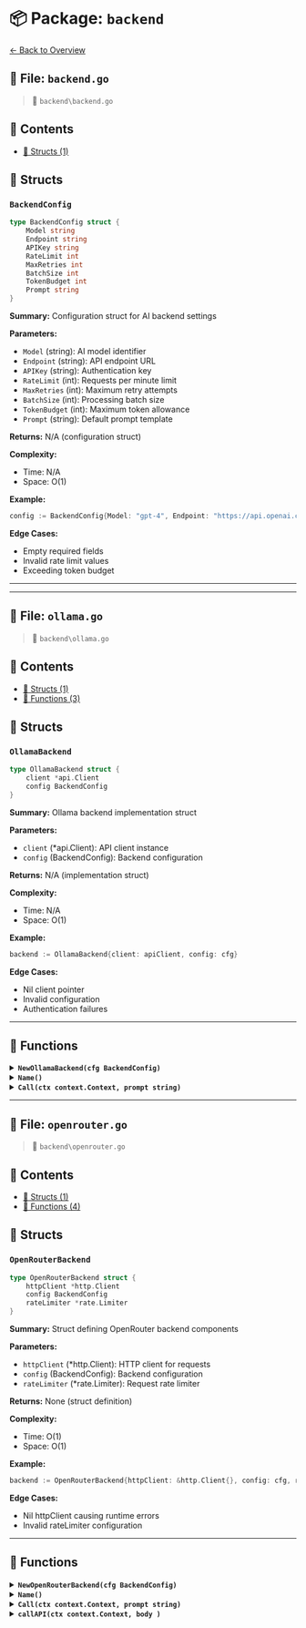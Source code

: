 # 📦 Package: `backend`

[← Back to Overview](../README.md)

## 📄 File: `backend.go`

> 📍 `backend\backend.go`

## 📑 Contents

- [🧱 Structs (1)](#-structs)

## 🧱 Structs

### `BackendConfig`

```go
type BackendConfig struct {
	Model string 
	Endpoint string 
	APIKey string 
	RateLimit int 
	MaxRetries int 
	BatchSize int 
	TokenBudget int 
	Prompt string 
}
```

**Summary:** Configuration struct for AI backend settings

**Parameters:**
- `Model` (string): AI model identifier
- `Endpoint` (string): API endpoint URL
- `APIKey` (string): Authentication key
- `RateLimit` (int): Requests per minute limit
- `MaxRetries` (int): Maximum retry attempts
- `BatchSize` (int): Processing batch size
- `TokenBudget` (int): Maximum token allowance
- `Prompt` (string): Default prompt template

**Returns:** N/A (configuration struct)

**Complexity:**
- Time: N/A
- Space: O(1)

**Example:**
```go
config := BackendConfig{Model: "gpt-4", Endpoint: "https://api.openai.com"}
```

**Edge Cases:**
- Empty required fields
- Invalid rate limit values
- Exceeding token budget


---


---

## 📄 File: `ollama.go`

> 📍 `backend\ollama.go`

## 📑 Contents

- [🧱 Structs (1)](#-structs)
- [🔧 Functions (3)](#-functions)

## 🧱 Structs

### `OllamaBackend`

```go
type OllamaBackend struct {
	client *api.Client 
	config BackendConfig 
}
```

**Summary:** Ollama backend implementation struct

**Parameters:**
- `client` (*api.Client): API client instance
- `config` (BackendConfig): Backend configuration

**Returns:** N/A (implementation struct)

**Complexity:**
- Time: N/A
- Space: O(1)

**Example:**
```go
backend := OllamaBackend{client: apiClient, config: cfg}
```

**Edge Cases:**
- Nil client pointer
- Invalid configuration
- Authentication failures


---

## 🔧 Functions

<details>
<summary><b><code>NewOllamaBackend(cfg BackendConfig)</code></b></summary>

**Summary:** Creates a new OllamaBackend instance with given configuration

**Parameters:**
- `cfg` (BackendConfig): Configuration for the backend

**Returns:** Pointer to OllamaBackend instance and error if initialization fails

**Complexity:**
- Time: O(1)
- Space: O(1)

**Example:**
```go
backend, err := NewOllamaBackend(config)
```

**Edge Cases:**
- Invalid configuration leading to initialization failure
- Nil configuration input


</details>

<details>
<summary><b><code>Name()</code></b></summary>

**Summary:** Returns the name of the OllamaBackend instance

**Returns:** Name of the backend as string

**Complexity:**
- Time: O(1)
- Space: O(1)

**Example:**
```go
name := backend.Name()
```

**Edge Cases:**
- Called on nil receiver
- Empty name string returned


</details>

<details>
<summary><b><code>Call(ctx context.Context, prompt string)</code></b></summary>

**Summary:** Executes a prompt call on the OllamaBackend

**Parameters:**
- `ctx` (context.Context): Context for cancellation/timeout
- `prompt` (string): Input prompt to process

**Returns:** Response string and error if call fails

**Complexity:**
- Time: O(n) where n is processing complexity
- Space: O(m) where m is response size

**Example:**
```go
response, err := backend.Call(ctx, "Hello world")
```

**Edge Cases:**
- Context cancellation during execution
- Empty prompt input
- Network/timeout errors


</details>


---

## 📄 File: `openrouter.go`

> 📍 `backend\openrouter.go`

## 📑 Contents

- [🧱 Structs (1)](#-structs)
- [🔧 Functions (4)](#-functions)

## 🧱 Structs

### `OpenRouterBackend`

```go
type OpenRouterBackend struct {
	httpClient *http.Client 
	config BackendConfig 
	rateLimiter *rate.Limiter 
}
```

**Summary:** Struct defining OpenRouter backend components

**Parameters:**
- `httpClient` (*http.Client): HTTP client for requests
- `config` (BackendConfig): Backend configuration
- `rateLimiter` (*rate.Limiter): Request rate limiter

**Returns:** None (struct definition)

**Complexity:**
- Time: O(1)
- Space: O(1)

**Example:**
```go
backend := OpenRouterBackend{httpClient: &http.Client{}, config: cfg, rateLimiter: limiter}
```

**Edge Cases:**
- Nil httpClient causing runtime errors
- Invalid rateLimiter configuration


---

## 🔧 Functions

<details>
<summary><b><code>NewOpenRouterBackend(cfg BackendConfig)</code></b></summary>

**Summary:** Constructor for OpenRouterBackend

**Parameters:**
- `cfg` (BackendConfig): Configuration for the backend

**Returns:** Initialized *OpenRouterBackend instance

**Complexity:**
- Time: O(1)
- Space: O(1)

**Example:**
```go
backend := NewOpenRouterBackend(myConfig)
```

**Edge Cases:**
- Nil or invalid config input
- Failure in internal initialization


</details>

<details>
<summary><b><code>Name()</code></b></summary>

**Summary:** Returns backend's identifier name

**Returns:** Backend name as string

**Complexity:**
- Time: O(1)
- Space: O(1)

**Example:**
```go
name := backend.Name()
```

**Edge Cases:**
- Nil receiver panic
- Empty string return


</details>

<details>
<summary><b><code>Call(ctx context.Context, prompt string)</code></b></summary>

**Summary:** Calls OpenRouter API with a prompt and returns response

**Parameters:**
- `ctx` (context.Context): Context for cancellation/timeout
- `prompt` (string): Input prompt for the API

**Returns:** API response as string or error if call fails

**Complexity:**
- Time: O(1) (API call dependent)
- Space: O(1) (excluding API response storage)

**Example:**
```go
response, err := backend.Call(ctx, "Hello world")
```

**Edge Cases:**
- Network failures
- Invalid prompt format
- Context cancellation


</details>

<details>
<summary><b><code>callAPI(ctx context.Context, body )</code></b></summary>

**Summary:** Makes HTTP request to OpenRouter API

**Parameters:**
- `ctx` (context.Context): Context for cancellation/timeout
- `body` (interface{}): Request payload

**Returns:** HTTP response pointer or error if request fails

**Complexity:**
- Time: O(1) (network dependent)
- Space: O(1) (excluding response storage)

**Example:**
```go
resp, err := backend.callAPI(ctx, requestBody)
```

**Edge Cases:**
- Invalid request body
- API rate limiting
- Network timeouts


</details>

